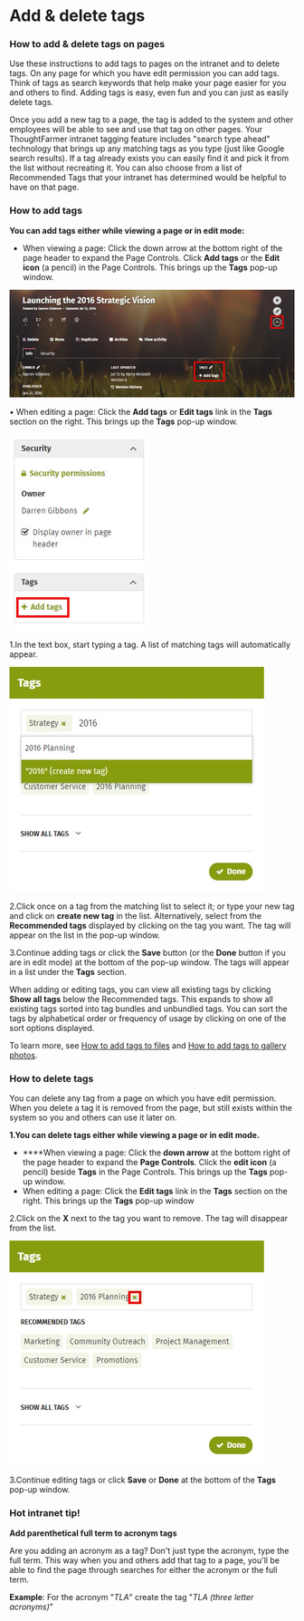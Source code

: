 # Add & delete tags



### How to add & delete tags on pages

Use these instructions to add tags to pages on the intranet and to delete tags. On any page for which you have edit permission you can add tags. Think of tags as search keywords that help make your page easier for you and others to find. Adding tags is easy, even fun and you can just as easily delete tags.  
  
Once you add a new tag to a page, the tag is added to the system and other employees will be able to see and use that tag on other pages. Your ThoughtFarmer intranet tagging feature includes "search type ahead" technology that brings up any matching tags as you type \(just like Google search results\). If a tag already exists you can easily find it and pick it from the list without recreating it. You can also choose from a list of Recommended Tags that your intranet has determined would be helpful to have on that page.

### How to add tags

**You can add tags either while viewing a page or in edit mode:**

* When viewing a page: Click the down arrow at the bottom right of the page header to expand the Page Controls. Click **Add tags** or the **Edit icon** \(a pencil\) in the Page Controls. This brings up the **Tags** pop-up window. 

![](../../.gitbook/assets/1%20%2824%29.jpg)

• When editing a page: Click the **Add tags** or **Edit tags** link in the **Tags** section on the right. This brings up the **Tags** pop-up window.

![](../../.gitbook/assets/2%20%2868%29.jpg)

1.In the text box, start typing a tag. A list of matching tags will automatically appear.

![](../../.gitbook/assets/3%20%2857%29.jpg)

2.Click once on a tag from the matching list to select it; or type your new tag and click on **create new tag** in the list. Alternatively, select from the **Recommended tags** displayed by clicking on the tag you want. The tag will appear on the list in the pop-up window.

3.Continue adding tags or click the **Save** button \(or the **Done** button if you are in edit mode\) at the bottom of the pop-up window. The tags will appear in a list under the **Tags** section.

When adding or editing tags, you can view all existing tags by clicking **Show all tags** below the Recommended tags. This expands to show all existing tags sorted into tag bundles and unbundled tags. You can sort the tags by alphabetical order or frequency of usage by clicking on one of the sort options displayed.  
  
To learn more, see [How to add tags to files](add-tags-to-files.md) and [How to add tags to gallery photos](add-tags-to-gallery-photos.md).

### How to delete tags

You can delete any tag from a page on which you have edit permission. When you delete a tag it is removed from the page, but still exists within the system so you and others can use it later on.

**1.You can delete tags either while viewing a page or in edit mode.**

* **​**When viewing a page: Click the **down arrow** at the bottom right of the page header to expand the **Page Controls**. Click the **edit icon** \(a pencil\) beside **Tags** in the Page Controls. This brings up the **Tags** pop-up window.
* When editing a page: Click the **Edit tags** link in the **Tags** section on the right. This brings up the **Tags** pop-up window

2.Click on the **X** next to the tag you want to remove. The tag will disappear from the list.

![](../../.gitbook/assets/4%20%284%29.jpg)



3.Continue editing tags or click **Save** or **Done** at the bottom of the **Tags** pop-up window.

### Hot intranet tip!

**Add parenthetical full term to acronym tags**

Are you adding an acronym as a tag? Don't just type the acronym, type the full term. This way when you and others add that tag to a page, you'll be able to find the page through searches for either the acronym or the full term.  
  
**Example**: For the acronym "_TLA_" create the tag "_TLA \(three letter acronyms\)_"  


